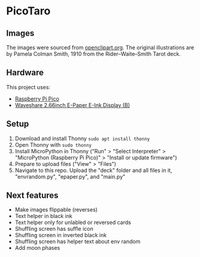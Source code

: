 # PicoTaro

## Images
The images were sourced from [openclipart.org](https://openclipart.org/artist/klaatu-tarot). The original illustrations are by Pamela Colman Smith, 1910 from the Rider–Waite–Smith Tarot deck. 

## Hardware
This project uses: 
 - [Raspberry Pi Pico](https://www.raspberrypi.com/products/raspberry-pi-pico/)
 - [Waveshare 2.66inch E-Paper E-Ink Display (B)](https://www.waveshare.com/pico-epaper-2.66-b.htm)

## Setup
1) Download and install Thonny `sudo apt install thonny`
2) Open Thonny with `sudo thonny`
3) Install MicroPython in Thonny ("Run" > "Select Interpreter" > "MicroPython (Raspberry Pi Pico)" > "Install or update firmware")
4) Prepare to upload files ("View" > "Files")
5) Navigate to this repo. Upload the "deck" folder and all files in it, "envrandom.py", "epaper.py", and "main.py"


## Next features
 - Make images flippable (reverses)
 - Text helper in black ink
 - Text helper only for unlabled or reversed cards
 - Shuffling screen has suffle icon
 - Shuffling screen in inverted black ink
 - Shuffling screen has helper text about env random
 - Add moon phases
 
